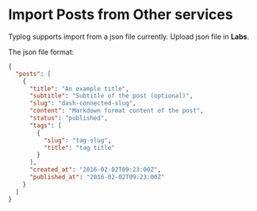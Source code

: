 # Import Posts from Other services

Typlog supports import from a json file currently. Upload json file in **Labs**.

The json file format:

```json
{
  "posts": [
    {
      "title": "An example title",
      "subtitle": "Subtitle of the post (optional)",
      "slug": "dash-connected-slug",
      "content": "Markdown format content of the post",
      "status": "published",
      "tags": [
        {
          "slug": "tag-slug",
          "title": "tag title"
        }
      ],
      "created_at": "2016-02-02T09:23:00Z",
      "published_at": "2016-02-02T09:23:00Z"
    }
  ]
}
```
